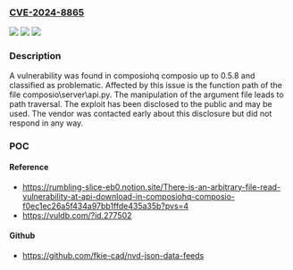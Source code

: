 ### [CVE-2024-8865](https://cve.mitre.org/cgi-bin/cvename.cgi?name=CVE-2024-8865)
![](https://img.shields.io/static/v1?label=Product&message=composio&color=blue)
![](https://img.shields.io/static/v1?label=Version&message=%3D%200.5.0%20&color=brighgreen)
![](https://img.shields.io/static/v1?label=Vulnerability&message=Path%20Traversal&color=brighgreen)

### Description

A vulnerability was found in composiohq composio up to 0.5.8 and classified as problematic. Affected by this issue is the function path of the file composio\server\api.py. The manipulation of the argument file leads to path traversal. The exploit has been disclosed to the public and may be used. The vendor was contacted early about this disclosure but did not respond in any way.

### POC

#### Reference
- https://rumbling-slice-eb0.notion.site/There-is-an-arbitrary-file-read-vulnerability-at-api-download-in-composiohq-composio-f0ec1ec26a5f434a97bb1ffde435a35b?pvs=4
- https://vuldb.com/?id.277502

#### Github
- https://github.com/fkie-cad/nvd-json-data-feeds

